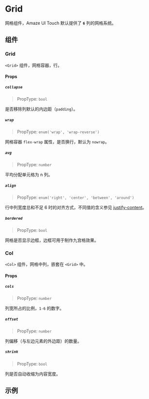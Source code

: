 # Grid

网格组件，Amaze UI Touch 默认提供了 **`6`** 列的网格系统。

## 组件

### Grid

`<Grid>` 组件，网格容器，行。

#### Props

##### `collapse`

> PropType: `bool`

是否移除列默认的内边距（`padding`）。

##### `wrap`

> PropType: `enum('wrap', 'wrap-reverse')`

网格容器 `flex-wrap` 属性，是否换行，默认为 `nowrap`。

##### `avg`

> PropType: `number`

平均分配单元格为 n 列。

##### `align`

> PropType: `enum('right', 'center', 'between', 'around')`

行中列宽度总和不足 6 时的对齐方式，不同值的含义参见 [justify-content](https://developer.mozilla.org/en-US/docs/Web/CSS/justify-content)。

##### `bordered`

> PropType: `bool`

网格是否显示边框，边框可用于制作九宫格效果。


### Col

`<Col>` 组件，网格中列，嵌套在 `<Grid>` 中。

#### Props

##### `cols`

> PropType: `number`

列宽所占的比例，`1-6` 的数字。

##### `offset`

> PropType: `number`

列偏移（与左边元素的外边距）的数量。

##### `shrink`

> PropType: `bool`

列是否自动收缩为内容宽度。

## 示例
